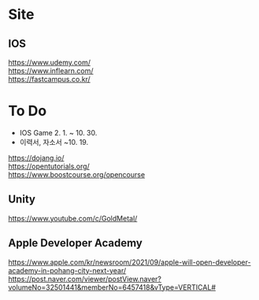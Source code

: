 # Site

## IOS
https://www.udemy.com/  
https://www.inflearn.com/  
https://fastcampus.co.kr/

# To Do 
- IOS Game 2. 1. ~ 10. 30.  
- 이력서, 자소서 ~10. 19.  

https://dojang.io/  
https://opentutorials.org/  
https://www.boostcourse.org/opencourse  

## Unity
https://www.youtube.com/c/GoldMetal/

## Apple Developer Academy
https://www.apple.com/kr/newsroom/2021/09/apple-will-open-developer-academy-in-pohang-city-next-year/  
https://post.naver.com/viewer/postView.naver?volumeNo=32501441&memberNo=6457418&vType=VERTICAL#
